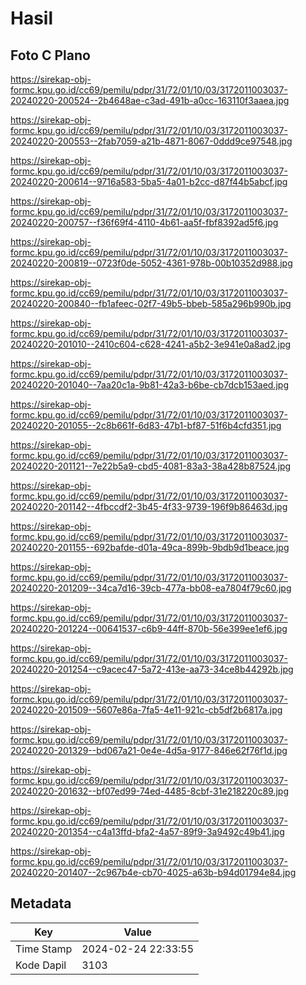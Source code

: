 # Hasil

## Foto C Plano

https://sirekap-obj-formc.kpu.go.id/cc69/pemilu/pdpr/31/72/01/10/03/3172011003037-20240220-200524--2b4648ae-c3ad-491b-a0cc-163110f3aaea.jpg

https://sirekap-obj-formc.kpu.go.id/cc69/pemilu/pdpr/31/72/01/10/03/3172011003037-20240220-200553--2fab7059-a21b-4871-8067-0ddd9ce97548.jpg

https://sirekap-obj-formc.kpu.go.id/cc69/pemilu/pdpr/31/72/01/10/03/3172011003037-20240220-200614--9716a583-5ba5-4a01-b2cc-d87f44b5abcf.jpg

https://sirekap-obj-formc.kpu.go.id/cc69/pemilu/pdpr/31/72/01/10/03/3172011003037-20240220-200757--f36f69f4-4110-4b61-aa5f-fbf8392ad5f6.jpg

https://sirekap-obj-formc.kpu.go.id/cc69/pemilu/pdpr/31/72/01/10/03/3172011003037-20240220-200819--0723f0de-5052-4361-978b-00b10352d988.jpg

https://sirekap-obj-formc.kpu.go.id/cc69/pemilu/pdpr/31/72/01/10/03/3172011003037-20240220-200840--fb1afeec-02f7-49b5-bbeb-585a296b990b.jpg

https://sirekap-obj-formc.kpu.go.id/cc69/pemilu/pdpr/31/72/01/10/03/3172011003037-20240220-201010--2410c604-c628-4241-a5b2-3e941e0a8ad2.jpg

https://sirekap-obj-formc.kpu.go.id/cc69/pemilu/pdpr/31/72/01/10/03/3172011003037-20240220-201040--7aa20c1a-9b81-42a3-b6be-cb7dcb153aed.jpg

https://sirekap-obj-formc.kpu.go.id/cc69/pemilu/pdpr/31/72/01/10/03/3172011003037-20240220-201055--2c8b661f-6d83-47b1-bf87-51f6b4cfd351.jpg

https://sirekap-obj-formc.kpu.go.id/cc69/pemilu/pdpr/31/72/01/10/03/3172011003037-20240220-201121--7e22b5a9-cbd5-4081-83a3-38a428b87524.jpg

https://sirekap-obj-formc.kpu.go.id/cc69/pemilu/pdpr/31/72/01/10/03/3172011003037-20240220-201142--4fbccdf2-3b45-4f33-9739-196f9b86463d.jpg

https://sirekap-obj-formc.kpu.go.id/cc69/pemilu/pdpr/31/72/01/10/03/3172011003037-20240220-201155--692bafde-d01a-49ca-899b-9bdb9d1beace.jpg

https://sirekap-obj-formc.kpu.go.id/cc69/pemilu/pdpr/31/72/01/10/03/3172011003037-20240220-201209--34ca7d16-39cb-477a-bb08-ea7804f79c60.jpg

https://sirekap-obj-formc.kpu.go.id/cc69/pemilu/pdpr/31/72/01/10/03/3172011003037-20240220-201224--00641537-c6b9-44ff-870b-56e399ee1ef6.jpg

https://sirekap-obj-formc.kpu.go.id/cc69/pemilu/pdpr/31/72/01/10/03/3172011003037-20240220-201254--c9acec47-5a72-413e-aa73-34ce8b44292b.jpg

https://sirekap-obj-formc.kpu.go.id/cc69/pemilu/pdpr/31/72/01/10/03/3172011003037-20240220-201509--5607e86a-7fa5-4e11-921c-cb5df2b6817a.jpg

https://sirekap-obj-formc.kpu.go.id/cc69/pemilu/pdpr/31/72/01/10/03/3172011003037-20240220-201329--bd067a21-0e4e-4d5a-9177-846e62f76f1d.jpg

https://sirekap-obj-formc.kpu.go.id/cc69/pemilu/pdpr/31/72/01/10/03/3172011003037-20240220-201632--bf07ed99-74ed-4485-8cbf-31e218220c89.jpg

https://sirekap-obj-formc.kpu.go.id/cc69/pemilu/pdpr/31/72/01/10/03/3172011003037-20240220-201354--c4a13ffd-bfa2-4a57-89f9-3a9492c49b41.jpg

https://sirekap-obj-formc.kpu.go.id/cc69/pemilu/pdpr/31/72/01/10/03/3172011003037-20240220-201407--2c967b4e-cb70-4025-a63b-b94d01794e84.jpg


## Metadata

| Key        | Value               |
| ---------- | ------------------- |
| Time Stamp | 2024-02-24 22:33:55 |
| Kode Dapil | 3103                |



